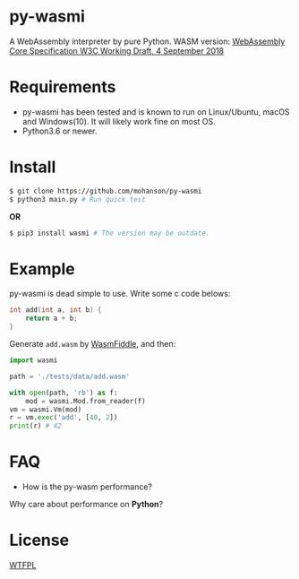 # py-wasmi

A WebAssembly interpreter by pure Python. WASM version: [WebAssembly Core Specification W3C Working Draft, 4 September 2018](https://www.w3.org/TR/2018/WD-wasm-core-1-20180904/)

# Requirements
- py-wasmi has been tested and is known to run on Linux/Ubuntu, macOS and Windows(10). It will likely work fine on most OS.
- Python3.6 or newer.

# Install

```sh
$ git clone https://github.com/mohanson/py-wasmi
$ python3 main.py # Run quick test
```

**OR**

```sh
$ pip3 install wasmi # The version may be outdate.
```

# Example

py-wasmi is dead simple to use. Write some c code belows:

```c
int add(int a, int b) {
    return a + b;
}
```

Generate `add.wasm` by [WasmFiddle](https://wasdk.github.io/WasmFiddle/), and then:

```py
import wasmi

path = './tests/data/add.wasm'

with open(path, 'rb') as f:
    mod = wasmi.Mod.from_reader(f)
vm = wasmi.Vm(mod)
r = vm.exec('add', [40, 2])
print(r) # 42
```

# FAQ

- How is the py-wasm performance?

Why care about performance on **Python**?

# License

[WTFPL](https://choosealicense.com/licenses/wtfpl/)
